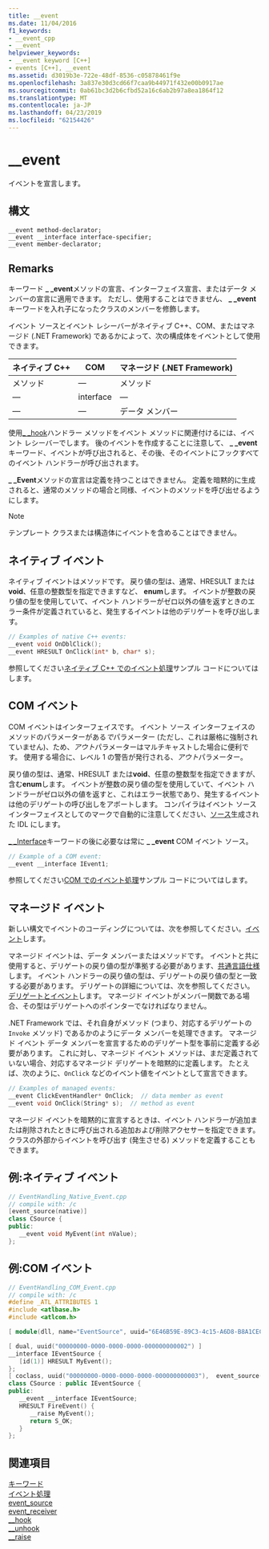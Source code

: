 ```yaml
---
title: __event
ms.date: 11/04/2016
f1_keywords:
- __event_cpp
- __event
helpviewer_keywords:
- __event keyword [C++]
- events [C++], __event
ms.assetid: d3019b3e-722e-48df-8536-c05878461f9e
ms.openlocfilehash: 3a837e30d3cd66f7caa9b44971f432e00b0917ae
ms.sourcegitcommit: 0ab61bc3d2b6cfbd52a16c6ab2b97a8ea1864f12
ms.translationtype: MT
ms.contentlocale: ja-JP
ms.lasthandoff: 04/23/2019
ms.locfileid: "62154426"
---
```

# <a name="event"></a>__event

イベントを宣言します。

## <a name="syntax"></a>構文

```
__event method-declarator;
__event __interface interface-specifier;
__event member-declarator;
```

## <a name="remarks"></a>Remarks

キーワード **_ _event**メソッドの宣言、インターフェイス宣言、またはデータ メンバーの宣言に適用できます。 ただし、使用することはできません、 **_ _event**キーワードを入れ子になったクラスのメンバーを修飾します。

イベント ソースとイベント レシーバーがネイティブ C++、COM、またはマネージド (.NET Framework) であるかによって、次の構成体をイベントとして使用できます。

|ネイティブ C++|COM|マネージド (.NET Framework)|
|------------------|---------|--------------------------------|
|メソッド|—|メソッド|
|—|interface|—|
|—|—|データ メンバー|

使用[_ _hook](../cpp/hook.md)ハンドラー メソッドをイベント メソッドに関連付けるには、イベント レシーバーでします。 後のイベントを作成することに注意して、 **_ _event**キーワード、イベントが呼び出されると、その後、そのイベントにフックすべてのイベント ハンドラーが呼び出されます。

**_ _Event**メソッドの宣言は定義を持つことはできません。 定義を暗黙的に生成されると、通常のメソッドの場合と同様、イベントのメソッドを呼び出せるようにします。

> [!NOTE]
>  テンプレート クラスまたは構造体にイベントを含めることはできません。

## <a name="native-events"></a>ネイティブ イベント

ネイティブ イベントはメソッドです。 戻り値の型は、通常、HRESULT または**void**、任意の整数型を指定できますなど、 **enum**します。 イベントが整数の戻り値の型を使用していて、イベント ハンドラーがゼロ以外の値を返すときのエラー条件が定義されていると、発生するイベントは他のデリゲートを呼び出します。

```cpp
// Examples of native C++ events:
__event void OnDblClick();
__event HRESULT OnClick(int* b, char* s);
```

参照してください[ネイティブ C++ でのイベント処理](../cpp/event-handling-in-native-cpp.md)サンプル コードについてはします。

## <a name="com-events"></a>COM イベント

COM イベントはインターフェイスです。 イベント ソース インターフェイスのメソッドのパラメーターがある*で*パラメーター (ただし、これは厳格に強制されていません)、ため、*アウト*パラメーターはマルチキャストした場合に便利です。 使用する場合に、レベル 1 の警告が発行される、*アウト*パラメーター。

戻り値の型は、通常、HRESULT または**void**、任意の整数型を指定できますが、含む**enum**します。 イベントが整数の戻り値の型を使用していて、イベント ハンドラーがゼロ以外の値を返すと、これはエラー状態であり、発生するイベントは他のデリゲートの呼び出しをアボートします。 コンパイラはイベント ソース インターフェイスとしてのマークで自動的に注意してください、[ソース](../windows/attributes/source-cpp.md)生成された IDL にします。

[_ _Interface](../cpp/interface.md)キーワードの後に必要なは常に **_ _event** COM イベント ソース。

```cpp
// Example of a COM event:
__event __interface IEvent1;
```

参照してください[COM でのイベント処理](../cpp/event-handling-in-com.md)サンプル コードについてはします。

## <a name="managed-events"></a>マネージド イベント

新しい構文でイベントのコーディングについては、次を参照してください。[イベント](../extensions/event-cpp-component-extensions.md)します。

マネージド イベントは、データ メンバーまたはメソッドです。 イベントと共に使用すると、デリゲートの戻り値の型が準拠する必要があります、[共通言語仕様](/dotnet/standard/language-independence-and-language-independent-components)します。 イベント ハンドラーの戻り値の型は、デリゲートの戻り値の型と一致する必要があります。 デリゲートの詳細については、次を参照してください。[デリゲートとイベント](../dotnet/delegates-and-events.md)します。 マネージド イベントがメンバー関数である場合、その型はデリゲートへのポインターでなければなりません。

.NET Framework では、それ自身がメソッド (つまり、対応するデリゲートの `Invoke` メソッド) であるかのようにデータ メンバーを処理できます。 マネージド イベント データ メンバーを宣言するためのデリゲート型を事前に定義する必要があります。 これに対し、マネージド イベント メソッドは、まだ定義されていない場合、対応するマネージド デリゲートを暗黙的に定義します。 たとえば、次のように、`OnClick` などのイベント値をイベントとして宣言できます。

```cpp
// Examples of managed events:
__event ClickEventHandler* OnClick;  // data member as event
__event void OnClick(String* s);  // method as event
```

マネージド イベントを暗黙的に宣言するときは、イベント ハンドラーが追加または削除されたときに呼び出される追加および削除アクセサーを指定できます。 クラスの外部からイベントを呼び出す (発生させる) メソッドを定義することもできます。

## <a name="example-native-events"></a>例:ネイティブ イベント

```cpp
// EventHandling_Native_Event.cpp
// compile with: /c
[event_source(native)]
class CSource {
public:
   __event void MyEvent(int nValue);
};
```

## <a name="example-com-events"></a>例:COM イベント

```cpp
// EventHandling_COM_Event.cpp
// compile with: /c
#define _ATL_ATTRIBUTES 1
#include <atlbase.h>
#include <atlcom.h>

[ module(dll, name="EventSource", uuid="6E46B59E-89C3-4c15-A6D8-B8A1CEC98830") ];

[ dual, uuid("00000000-0000-0000-0000-000000000002") ]
__interface IEventSource {
   [id(1)] HRESULT MyEvent();
};
[ coclass, uuid("00000000-0000-0000-0000-000000000003"),  event_source(com) ]
class CSource : public IEventSource {
public:
   __event __interface IEventSource;
   HRESULT FireEvent() {
      __raise MyEvent();
      return S_OK;
   }
};
```

## <a name="see-also"></a>関連項目

[キーワード](../cpp/keywords-cpp.md)<br/>
[イベント処理](../cpp/event-handling.md)<br/>
[event_source](../windows/attributes/event-source.md)<br/>
[event_receiver](../windows/attributes/event-receiver.md)<br/>
[__hook](../cpp/hook.md)<br/>
[__unhook](../cpp/unhook.md)<br/>
[__raise](../cpp/raise.md)
